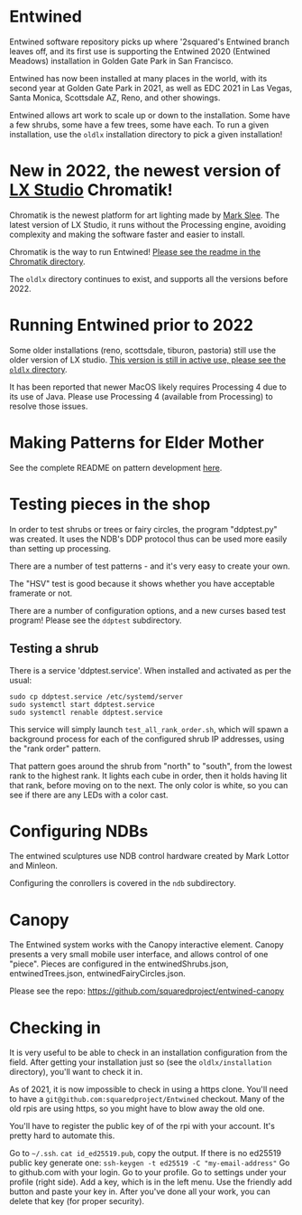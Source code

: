 # Entwined

Entwined software repository picks up where '2squared's Entwined branch leaves off, and its first use is supporting the Entwined 2020 (Entwined Meadows) installation in Golden Gate Park in San Francisco.

Entwined has now been installed at many places in the world, with its second year at Golden Gate Park in
2021, as well as EDC 2021 in Las Vegas, Santa Monica, Scottsdale AZ, Reno, and other showings.

Entwined allows art work to scale up or down to the installation. Some have a few shrubs, some
have a few trees, some have each. To run a given installation, use the `oldlx` installation
directory to pick a given installation!

# New in 2022, the newest version of [LX Studio](http://lx.studio/) Chromatik!

Chromatik is the newest platform for art lighting made by [Mark Slee](https://mcslee.com/).
The latest version of LX Studio, it runs without the Processing engine,
avoiding complexity and making the software faster and easier to install.

Chromatik is the way to run Entwined!
[Please see the readme in the Chromatik directory](chromatik/README.md).

The `oldlx` directory continues to exist, and supports all the versions before 2022.

# Running Entwined prior to 2022

Some older installations (reno, scottsdale, tiburon, pastoria) still
use the older version of LX studio.
[This version is still in active use, please see the `oldlx` directory](oldlx/README.md).

It has been reported that newer MacOS likely requires Processing 4 due to its
use of Java. Please use Processing 4 (available from Processing) to resolve those issues.

# Making Patterns for Elder Mother

See the complete README on pattern development [here](https://github.com/squaredproject/Entwined/tree/master/chromatik/src/main/java/entwined/pattern).

# Testing pieces in the shop

In order to test shrubs or trees or fairy circles, the program "ddptest.py" was created.
It uses the NDB's DDP protocol thus can be used more easily than setting up processing.

There are a number of test patterns - and it's very easy to create your own.

The "HSV" test is good because it shows whether you have acceptable framerate or not.

There are a number of configuration options, and a new curses based test program! Please
see the `ddptest` subdirectory.

## Testing a shrub

There is a service 'ddptest.service'. When installed and activated as per the usual:

```
sudo cp ddptest.service /etc/systemd/server
sudo systemctl start ddptest.service
sudo systemctl renable ddptest.service
```

This service will simply launch `test_all_rank_order.sh`, which will spawn a background process for each of the configured shrub IP addresses, using the "rank order" pattern.

That pattern goes around the shrub from "north" to "south", from the lowest rank to the highest rank. It lights each cube in order, then it holds having lit that rank, before moving on to the next. The only color is white, so you can see if there are any LEDs
with a color cast.

# Configuring NDBs

The entwined sculptures use NDB control hardware created by Mark Lottor and Minleon.

Configuring the conrollers is covered in the `ndb` subdirectory.

# Canopy

The Entwined system works with the Canopy interactive element. Canopy presents
a very small mobile user interface, and allows control of one "piece". Pieces
are configured in the entwinedShrubs.json, entwinedTrees.json, entwinedFairyCircles.json.

Please see the repo: https://github.com/squaredproject/entwined-canopy

# Checking in

It is very useful to be able to check in an installation configuration from the field. After getting your installation just so (see the `oldlx/installation`
directory), you'll want to check it in.

As of 2021, it is now impossible to check in using a https clone. You'll need to have a `git@github.com:squaredproject/Entwined` checkout. Many of the old
rpis are using https, so you might have to blow away the old one.

You'll have to register the public key of of the rpi with your account. It's pretty hard to automate this.

Go to `~/.ssh`. `cat id_ed25519.pub`, copy the output.
If there is no ed25519 public key generate one: `ssh-keygen -t ed25519 -C "my-email-address"`
Go to github.com with your login. Go to your profile. Go to settings under your profile (right side). Add a key, which is in the left menu. Use the friendly add button and paste your key in. After you've done all your work, you can delete that key (for proper security).
